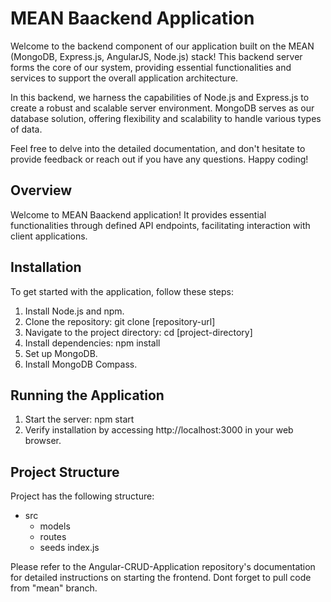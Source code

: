 # MEAN Baackend Application
Welcome to the backend component of our application built on the MEAN (MongoDB, Express.js, AngularJS, Node.js) stack! This backend server forms the core of our system, providing essential functionalities and services to support the overall application architecture.

In this backend, we harness the capabilities of Node.js and Express.js to create a robust and scalable server environment. MongoDB serves as our database solution, offering flexibility and scalability to handle various types of data.

Feel free to delve into the detailed documentation, and don't hesitate to provide feedback or reach out if you have any questions. Happy coding!

## Overview
Welcome to MEAN Baackend application! It provides essential functionalities through defined API endpoints, facilitating interaction with client applications.

## Installation
To get started with the application, follow these steps:

1. Install Node.js and npm.
2. Clone the repository: git clone [repository-url]
3. Navigate to the project directory: cd [project-directory]
4. Install dependencies: npm install
5. Set up MongoDB.
6. Install MongoDB Compass.

## Running the Application
1. Start the server: npm start
2. Verify installation by accessing http://localhost:3000 in your web browser.

## Project Structure
Project has the following structure:
* src
  * models
  * routes
  * seeds
  index.js

Please refer to the Angular-CRUD-Application repository's documentation for detailed instructions on starting the frontend. Dont forget to pull code from "mean" branch.
